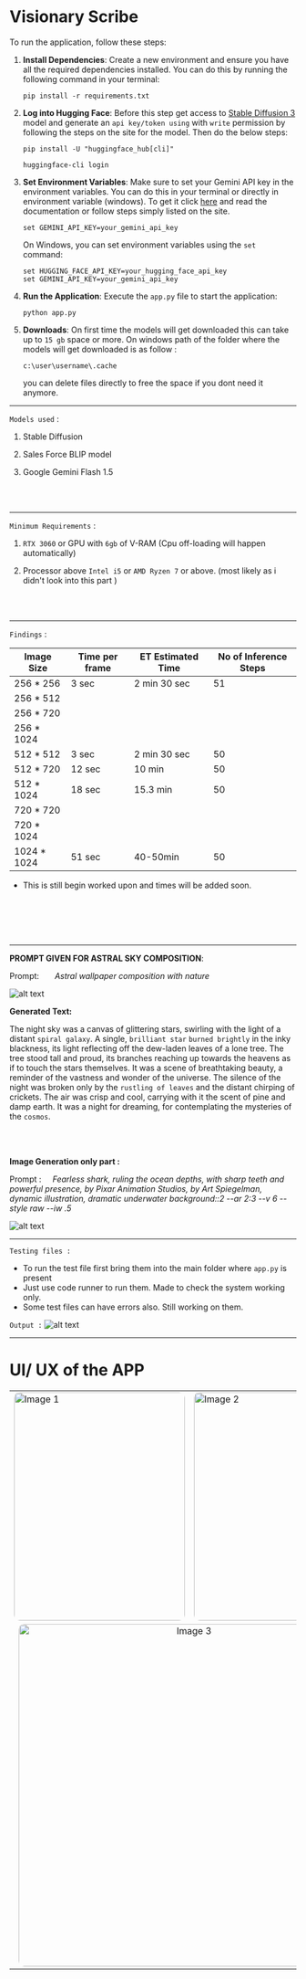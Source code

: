 # Visionary Scribe

To run the application, follow these steps:

1. **Install Dependencies**: Create a new environment and ensure you have all the required dependencies installed. You can do this by running the following command in your terminal:

   ``` 
   pip install -r requirements.txt
   ```
2. **Log into Hugging Face**: Before this step get access to [Stable Diffusion 3](https://huggingface.co/stabilityai/stable-diffusion-3-medium) model and generate an `api key/token using` with `write` permission by following the steps on the site for the model. Then do the below steps:
   ```
   pip install -U "huggingface_hub[cli]"

   huggingface-cli login
   ```
3. **Set Environment Variables**: Make sure to set your Gemini API key in the environment variables. You can do this in your terminal or directly in environment variable (windows). To get it click [here](https://deepmind.google/technologies/gemini/flash/) and read the documentation or follow steps simply listed on the site. 

   ```
   set GEMINI_API_KEY=your_gemini_api_key
   ```

    On Windows, you can set environment variables using the `set` command:

    ```
    set HUGGING_FACE_API_KEY=your_hugging_face_api_key
    set GEMINI_API_KEY=your_gemini_api_key
    ```

4. **Run the Application**: Execute the `app.py` file to start the application:
    ```
    python app.py
    ```
5. **Downloads**: On first time the models will get downloaded this can take up to `15 gb` space or more. On windows path of the folder where the models will get downloaded is as follow : 
    ```
    c:\user\username\.cache
    ```
    you can delete files directly to free the space if you dont  need it anymore.
***

`Models used` :

1. Stable Diffusion

2. Sales Force BLIP model

3. Google Gemini Flash 1.5
<br>
<br>

***

`Minimum Requirements` :

1. `RTX 3060` or GPU with `6gb` of V-RAM (Cpu off-loading will happen automatically)

2. Processor above `Intel i5` or `AMD Ryzen 7` or above. (most likely as i didn't look into this part  )
<br>
<br>

***

`Findings` :

| Image Size  | Time per frame | ET Estimated Time | No of Inference Steps |
|-------------|----------------|-------------------|-----------------------|
| 256 * 256   | 3 sec          | 2 min 30 sec      | 51                    |
| 256 * 512   |                |                   |                       |
| 256 * 720   |                |                   |                       |
| 256 * 1024  |                |                   |                       |
| 512 * 512   | 3 sec          | 2 min 30 sec      | 50                    |
| 512 * 720   | 12 sec         | 10 min            | 50                    |
| 512 * 1024  | 18 sec         | 15.3 min          | 50                    |
| 720 * 720   |                |                   |                       |
| 720 * 1024  |                |                   |                       |
| 1024 * 1024 | 51 sec         |     40-50min              | 50                    |

* This is still begin worked upon and times will be added soon.
<br>
<br>
<br>
<br>

***

**PROMPT GIVEN FOR ASTRAL SKY COMPOSITION**:

Prompt:&nbsp;&nbsp;&nbsp;&nbsp;&nbsp;&nbsp;&nbsp;<i>Astral wallpaper composition with nature </i>

![alt text](Samples/astral.png)


**Generated Text:**

The night sky was a canvas of glittering stars, swirling with the light of a distant `spiral galaxy`. A single, `brilliant star` `burned brightly` in the inky blackness, its light reflecting off the dew-laden leaves of a lone tree.  The tree stood tall and proud, its branches reaching up towards the heavens as if to touch the stars themselves.  It was a scene of breathtaking beauty, a reminder of the vastness and wonder of the universe.  The silence of the night was broken only by the `rustling of leaves` and the distant chirping of crickets. The air was crisp and cool, carrying with it the scent of pine and damp earth. It was a night for dreaming, for contemplating the mysteries of the `cosmos`.




<br>
<br>

**Image Generation only part :**

Prompt :&nbsp;&nbsp;&nbsp;&nbsp; <i>Fearless shark, ruling the ocean depths, with sharp teeth and powerful presence, by Pixar Animation Studios, by Art Spiegelman, dynamic illustration, dramatic underwater background::2 --ar 2:3 --v 6 --style raw --iw .5 </i>

![alt text](Samples/shark.png)



***
`Testing files :`
* To run the test file first bring them into the main folder where `app.py` is present
* Just use code runner to run them. Made to check the system working only.
* Some test files can have errors also. Still working on them. 


`Output :`
![alt text](Samples/outputs.png)
***
# **UI/ UX of the APP**


<table>
  <tr>
    <td><img src="Samples/app_design/imagegen_woinput.png" alt="Image 1" width="300" height="400" style="border-radius: 10px;"/></td>
    <td><img src="Samples/app_design/genwoinp.png" alt="Image 2" width="300" height="400" style="border-radius: 10px;"/></td>
  </tr>
  <tr>
    <td colspan="2"><center><img src="Samples/app_design/combinedwork.png" alt="Image 3" width="600" style="border-radius: 10px;"/>
    </center></td>
  </tr>
</table>